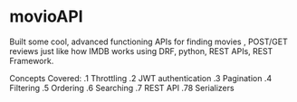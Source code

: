 # movioAPI
Built some cool, advanced functioning APIs for finding movies , POST/GET reviews just like how IMDB works using DRF, python, REST APIs, REST Framework.

Concepts Covered:
.1 Throttling
.2 JWT authentication
.3 Pagination
.4 Filtering
.5 Ordering
.6 Searching
.7 REST API
.78 Serializers
